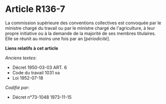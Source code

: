 # Article R136-7

La commission supérieure des conventions collectives est convoquée par le ministre chargé du travail ou par le ministre
chargé de l'agriculture, à leur propre initiative ou à la demande de la majorité de ses membres titulaires. Elle se réunit au
moins une fois par an [*périodicité*].

**Liens relatifs à cet article**

_Anciens textes_:

  - Décret  1950-03-03 ART. 6
  - Code du travail 1031 xa
  - Loi   1952-07-18

_Codifié par_:

  - Décret n°73-1048 1973-11-15
